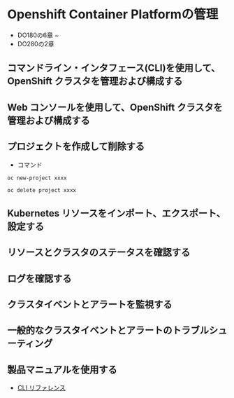 # Openshift Container Platformの管理

- DO180の6章 ~
- DO280の2章

## コマンドライン・インタフェース(CLI)を使用して、OpenShift クラスタを管理および構成する
## Web コンソールを使用して、OpenShift クラスタを管理および構成する

## プロジェクトを作成して削除する

- コマンド
```
oc new-project xxxx

oc delete project xxxx
```

## Kubernetes リソースをインポート、エクスポート、設定する

## リソースとクラスタのステータスを確認する

## ログを確認する

## クラスタイベントとアラートを監視する

## 一般的なクラスタイベントとアラートのトラブルシューティング

## 製品マニュアルを使用する

- [CLI リファレンス](https://access.redhat.com/documentation/ja-jp/openshift_container_platform/4.1/html-single/cli_reference/index)